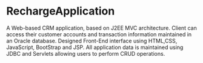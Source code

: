 # RechargeApplication
A Web-based CRM application, based on J2EE MVC architecture. Client can access their customer accounts and transaction information maintained in an Oracle database. Designed Front-End interface using HTML,CSS, JavaScript, BootStrap and JSP. All application data is maintained using JDBC and Servlets allowing users to perform CRUD operations. 
